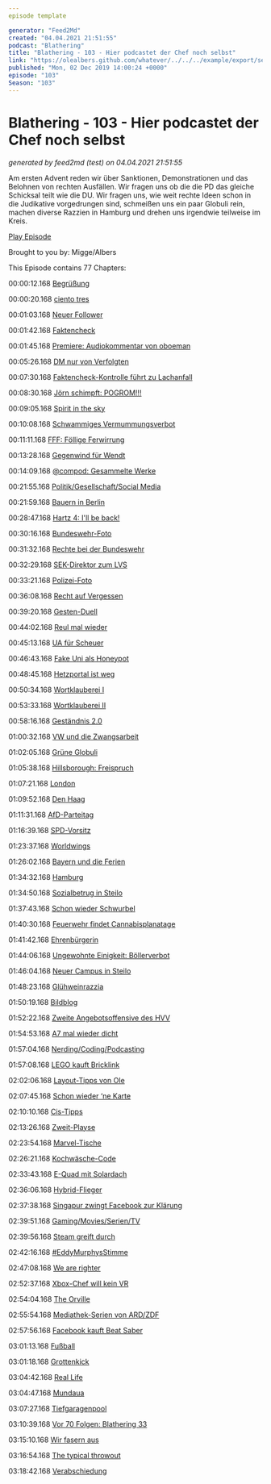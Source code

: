 ```yaml
---
episode template

generator: "Feed2Md"
created: "04.04.2021 21:51:55"
podcast: "Blathering"
title: "Blathering - 103 - Hier podcastet der Chef noch selbst"
link: "https://olealbers.github.com/whatever/../../../example/export/seasons/4/2019/12/Blathering - 103 - Hier podcastet der Chef noch selbst.md"
published: "Mon, 02 Dec 2019 14:00:24 +0000"
episode: "103"
Season: "103"
---
```


# Blathering - 103 - Hier podcastet der Chef noch selbst
_generated by feed2md (test) on 04.04.2021 21:51:55_

Am ersten Advent reden wir über Sanktionen, Demonstrationen und das Belohnen von rechten Ausfällen. Wir fragen uns ob die die PD das gleiche Schicksal teilt wie die DU. Wir fragen uns, wie weit rechte Ideen schon in die Judikative vorgedrungen sind, schmeißen uns ein paar Globuli rein, machen diverse Razzien in Hamburg und drehen uns irgendwie teilweise im Kreis.

[Play Episode](https://www.blathering.de/podlove/file/1033/s/feed/c/mp3/blathering_103.mp3)

Brought to you by: Migge/Albers

This Episode contains 77 Chapters:


00:00:12.168 [Begrüßung]()

00:00:20.168 [ciento tres](https://www.orthmann-weine.de/shop/spirituosen/cognac-brandy-armagnac-weinbraende/spanische-brandys/1972/bobadilla-103-spanische-spirituose)

00:01:03.168 [Neuer Follower](https://twitter.com/42Fragen)

00:01:42.168 [Faktencheck]()

00:01:45.168 [Premiere: Audiokommentar von oboeman](https://twitter.com/tmigge/status/1199970325020192769)

00:05:26.168 [DM nur von Verfolgten](https://help.twitter.com/de/using-twitter/direct-messages)

00:07:30.168 [Faktencheck-Kontrolle führt zu Lachanfall](http://www.ponyhof-waldschaenke.de/)

00:08:30.168 [Jörn schimpft: POGROM!!!](https://www.blathering.de/2019/11/blathering-100-der-jahrhundert-podcast/#comment-36)

00:09:05.168 [Spirit in the sky](https://www.youtube.com/watch?v=8aZsF7v0pNw)

00:10:08.168 [Schwammiges Vermummungsverbot](https://www.tagesschau.de/faktenfinder/vermummungsverbot-101.html)

00:11:11.168 [FFF: Föllige Ferwirrung](https://twitter.com/FridayForFuture/status/1199701571837267973)

00:13:28.168 [Gegenwind für Wendt](https://www.faz.net/aktuell/politik/inland/f-a-z-exklusiv-verschwieg-rainer-wendt-disziplinarstrafe-16506918.html)

00:14:09.168 [@compod: Gesammelte Werke](https://twitter.com/search?q=(from%3Acompod)%20(%40blathering_pod)%20until%3A2019-12-03%20since%3A2019-11-25&src=typed_query&f=live)

00:21:55.168 [Politik/Gesellschaft/Social Media]()

00:21:59.168 [Bauern in Berlin](https://www.riffreporter.de/flugbegleiter-koralle/kommentar-protest-landwirte/)

00:28:47.168 [Hartz 4: I'll be back!](https://www.sueddeutsche.de/politik/hartz-iv-bundesverfassungsgericht-kuerzungen-sanktionen-1.4698013)

00:30:16.168 [Bundeswehr-Foto](https://www.t-online.de/nachrichten/deutschland/militaer-verteidigung/id_86884994/bundeswehr-postet-bild-von-nazi-uniform-und-nennt-sie-retro-.html)

00:31:32.168 [Rechte bei der Bundeswehr](https://taz.de/Rechtsextremismus-in-der-Bundeswehr/!5645697/)

00:32:29.168 [SEK-Direktor zum LVS](https://www.nordkurier.de/mecklenburg-vorpommern/ex-lka-chef-mager-kuenftig-beim-verfassungsschutz-2837623611.html)

00:33:21.168 [Polizei-Foto](https://twitter.com/ParaN0ier/status/1200408595709517824)

00:36:08.168 [Recht auf Vergessen](https://logbuch-netzpolitik.de/lnp322-deluxe-hacktivism?t=57%3A15%2C1%3A11%3A01)

00:39:20.168 [Gesten-Duell](https://www.tagesschau.de/faktenfinder/bundestag-von-storch-101.html)

00:44:02.168 [Reul mal wieder](https://fragdenstaat.de/blog/2019/11/26/hambacher-forst-polizeidaten/)

00:45:13.168 [UA für Scheuer](https://www.tagesschau.de/inland/scheuer-maut-u-ausschuss-101.html)

00:46:43.168 [Fake Uni als Honeypot](https://eu.freep.com/story/news/local/michigan/2019/11/27/ice-arrested-250-foreign-students-fake-university-metro-detroit/4277686002/)

00:48:45.168 [Hetzportal ist weg](https://t3n.de/news/aufruf-antidemokratischem-jimdo-1228955/)

00:50:34.168 [Wortklauberei I](https://www.tagesschau.de/faktenfinder/klimanotstand-ns-notverordnung-101.html)

00:53:33.168 [Wortklauberei II](https://taz.de/Skandalurteil-eines-Giessener-Gerichts/!5642773/)

00:58:16.168 [Geständnis 2.0](https://taz.de/Mord-an-Walter-Luebcke/!5645244/)

01:00:32.168 [VW und die Zwangsarbeit](https://www.dw.com/en/volkswagen-defends-presence-in-chinas-xinjiang-amid-uproar-over-uighur-abuses/a-51427056)

01:02:05.168 [Grüne Globuli](https://taz.de/Die-Gruenen-und-die-umstrittenen-Pillen/!5645243/)

01:05:38.168 [Hillsborough: Freispruch](https://www.theguardian.com/uk-news/2019/nov/28/hillsborough-families-outraged-david-duckenfield-not-guilty-verdict)

01:07:21.168 [London](https://www.tagesschau.de/ausland/london-messerangriff-105.html)

01:09:52.168 [Den Haag](https://www.t-online.de/nachrichten/panorama/kriminalitaet/id_86911982/messerattacke-in-den-haag-polizei-fasst-verdaechtigen-.html)

01:11:31.168 [AfD-Parteitag](https://www.fnp.de/politik/afd-bundestagsabgeordneter-rueckt-journalisten-stasi-naehe-plant-schwarze-liste-presse-11737848.html)

01:16:39.168 [SPD-Vorsitz](https://taz.de/Die-neue-SPD-Spitze-ist-links/!5645419/)

01:23:37.168 [Worldwings](https://www.wiwo.de/unternehmen/dienstleister/flugverkehr-lufthansa-startet-neue-billigmarke-fuer-fernurlauber/25281484.html)

01:26:02.168 [Bayern und die Ferien](https://www.br.de/nachrichten/deutschland-welt/soeder-wir-haben-unseren-biorhythmus-mit-den-ferien,Rj6D88l)

01:34:32.168 [Hamburg]()

01:34:50.168 [Sozialbetrug in Steilo](https://www.ndr.de/nachrichten/hamburg/Razzia-gegen-Ausbeutung-und-Sozialbetrug,razzia1382.html)

01:37:43.168 [Schon wieder Schwurbel](https://www.prinzessinnenreporter.de/rufe-den-gluecksgeist/)

01:40:30.168 [Feuerwehr findet Cannabisplanatage](https://www.hamburg1.de/nachrichten/43080/Cannabis_Plantage_entdeckt.html)

01:41:42.168 [Ehrenbürgerin](https://twitter.com/buergerschaftHH/status/1199362776982048802)

01:44:06.168 [Ungewohnte Einigkeit: Böllerverbot](https://www.hamburg1.de/nachrichten/43048/Boellerverbot_fuer_Innenstadt_gefordert.html)

01:46:04.168 [Neuer Campus in Steilo](https://www.ndr.de/fernsehen/sendungen/hamburg_journal/Campus-Steilshoop-offiziell-eroeffnet,hamj88782.html)

01:48:23.168 [Glühweinrazzia](https://www.mopo.de/hamburg/50-beamte-in-hamburg-im-einsatz-razzia-auf-weihnachtsmarkt---diverse-verstoesse-33536164)

01:50:19.168 [Bildblog](https://bildblog.de/116444/bild-de-laesst-schlafenden-mann-widerstand-leisten/)

01:52:22.168 [Zweite Angebotsoffensive des HVV](https://www.hvv.de/de/ueber-uns/neuigkeiten/neuigkeiten-detail/angebotsoffensive-tarifausweitung-tarifanpassung-26028)

01:54:53.168 [A7 mal wieder dicht](https://www.hamburg1.de/nachrichten/43116/Zwei_A7_Vollsperrungen_in_der_kommenden_Woche.html)

01:57:04.168 [Nerding/Coding/Podcasting]()

01:57:08.168 [LEGO kauft Bricklink](https://www.youtube.com/watch?v=4z15YmHhd40)

02:02:06.168 [Layout-Tipps von Ole](https://twitter.com/stammtischphilo/status/1200190083866988544)

02:07:45.168 [Schon wieder ‘ne Karte](https://www.bfs.de/DE/themen/ion/umwelt/radon/karten/boden.html)

02:10:10.168 [Cis-Tipps](https://twitter.com/stammtischphilo/status/1200344692367536128)

02:13:26.168 [Zweit-Playse](https://twitter.com/tmigge/status/1200528522684620801)

02:23:54.168 [Marvel-Tische](https://twitter.com/stammtischphilo/status/1200506067085647872)

02:26:21.168 [Kochwäsche-Code](https://twitter.com/stammtischphilo/status/1200866400056807425)

02:33:43.168 [E-Quad mit Solardach](https://www.golem.de/news/squad-mobility-solarauto-fuer-den-stadtverkehr-soll-rund-6-000-euro-kosten-1911-145243.html)

02:36:06.168 [Hybrid-Flieger](https://www.golem.de/news/klimaschutz-airbus-will-2035-einen-hybridflieger-im-einsatz-haben-1911-145273.html)

02:37:38.168 [Singapur zwingt Facebook zur Klärung](https://www.golem.de/news/singapur-facebook-korrigiert-kritischen-post-auf-regierungsanweisung-1912-145288.html)

02:39:51.168 [Gaming/Movies/Serien/TV]()

02:39:56.168 [Steam greift durch](https://www.derstandard.at/story/2000111544098/wieso-auf-steam-ueber-nacht-rund-1-000-spiele-verschwanden)

02:42:16.168 [#EddyMurphysStimme](https://www.youtube.com/watch?v=tD19YHLrfic)

02:47:08.168 [We are righter](https://twitter.com/stammtischphilo/status/1201156558887030785)

02:52:37.168 [Xbox-Chef will kein VR](https://www.golem.de/news/xbox-niemand-bittet-uns-um-virtual-reality-1911-145245.html)

02:54:04.168 [The Orville](https://www.amazon.de/Orville-Staffel-dt-OV/dp/B07B3NS8V6)

02:55:54.168 [Mediathek-Serien von ARD/ZDF](https://www.golem.de/news/streaming-eigene-serien-fuer-mediathek-der-ard-1911-145250.html)

02:57:56.168 [Facebook kauft Beat Saber](https://www.golem.de/news/beat-games-facebook-kauft-entwicklerstudio-von-beat-saber-1911-145229.html)

03:01:13.168 [Fußball]()

03:01:18.168 [Grottenkick](https://www.stefangroenveld.de/2019/grottenkick/)

03:04:42.168 [Real Life]()

03:04:47.168 [Mundaua](https://twitter.com/stammtischphilo/status/1199383798338772992)

03:07:27.168 [Tiefgaragenpool](https://twitter.com/stammtischphilo/status/1201133290184425472)

03:10:39.168 [Vor 70 Folgen: Blathering 33](https://www.blathering.de/2017/09/blathering-033-der-phisher-und-das-mehr/)

03:15:10.168 [Wir fasern aus](https://www.youtube.com/watch?v=m8UQsbW40aY)

03:16:54.168 [The typical throwout](https://adwhamskalender.de/)

03:18:42.168 [Verabschiedung]()


